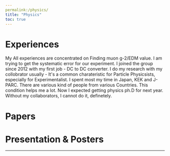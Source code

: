 ```yaml
---
permalink:/physics/
title: "Physics"
toc: true
---
```


# Experiences

My All experiences are concentrated on Finding muon g-2/EDM value. I am trying to get the systematic error for our experiment. I joined the group since 2012 with my first job - DC to DC converter. I do my research with my collobrator usually - It's a common charateristic for Particle Physicsists, especially for Experimentalist. I spent most my time in Japan, KEK and J-PARC. There are various kind of people from various Countries. This condition helps me a lot. Now I expected getting physics ph.D for next year. Without my collaborators, I cannot do it, definetely. 

# Papers

# Presentation & Posters


---

